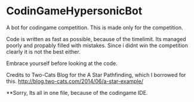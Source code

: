# CodinGameHypersonicBot

A bot for codingame competition. This is made only for the competition.

Code is written as fast as possible, because of the timelimit. Its managed poorly and propably filled with mistakes. Since i didnt win the competition clearly it is not the best either. 

Embrace yourself before looking at the code. 

Credits to Two-Cats Blog for the A Star Pathfinding, which I borrowed for this. 
http://blog.two-cats.com/2014/06/a-star-example/

**Sorry, Its all in one file, because of the codingame IDE. 
